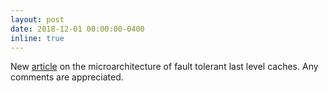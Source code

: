 ```yaml
---
layout: post
date: 2018-12-01 00:00:00-0400
inline: true
---
```


New [article](https://authors.elsevier.com/c/1Y8UK2f6jyzFtY) on the microarchitecture of fault tolerant last level caches. Any comments are appreciated.
